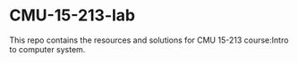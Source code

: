 # CMU-15-213-lab
This repo contains the resources and solutions for CMU 15-213 course:Intro to computer system.

